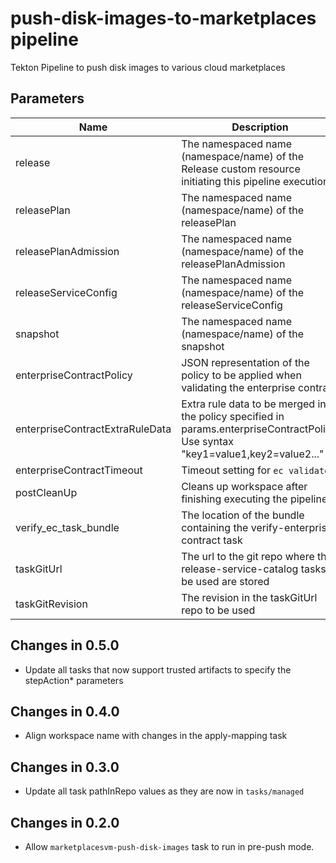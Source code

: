 # push-disk-images-to-marketplaces pipeline

Tekton Pipeline to push disk images to various cloud marketplaces

## Parameters

| Name                            | Description                                                                                            | Optional | Default value                                             |
|---------------------------------|--------------------------------------------------------------------------------------------------------|----------|-----------------------------------------------------------|
| release                         | The namespaced name (namespace/name) of the Release custom resource initiating this pipeline execution | No       | -                                                         |
| releasePlan                     | The namespaced name (namespace/name) of the releasePlan                                                | No       | -                                                         |
| releasePlanAdmission            | The namespaced name (namespace/name) of the releasePlanAdmission                                       | No       | -                                                         |
| releaseServiceConfig            | The namespaced name (namespace/name) of the releaseServiceConfig                                       | No       | -                                                         |
| snapshot                        | The namespaced name (namespace/name) of the snapshot                                                   | No       | -                                                         |
| enterpriseContractPolicy        | JSON representation of the policy to be applied when validating the enterprise contract                | No       | -                                                         |
| enterpriseContractExtraRuleData | Extra rule data to be merged into the policy specified in params.enterpriseContractPolicy. Use syntax "key1=value1,key2=value2..." | Yes      |pipeline_intention=release |
| enterpriseContractTimeout       | Timeout setting for `ec validate`                                                                      | Yes      | 10m0s                                                     |
| postCleanUp                     | Cleans up workspace after finishing executing the pipeline                                             | Yes      | true                                                      |
| verify_ec_task_bundle           | The location of the bundle containing the verify-enterprise-contract task                              | No       | -                                                         |
| taskGitUrl                      | The url to the git repo where the release-service-catalog tasks to be used are stored                  | Yes      | https://github.com/konflux-ci/release-service-catalog.git |
| taskGitRevision                 | The revision in the taskGitUrl repo to be used                                                         | No       | -                                                         |

## Changes in 0.5.0
* Update all tasks that now support trusted artifacts to specify the stepAction* parameters

## Changes in 0.4.0
* Align workspace name with changes in the apply-mapping task

## Changes in 0.3.0
* Update all task pathInRepo values as they are now in `tasks/managed`

## Changes in 0.2.0
* Allow `marketplacesvm-push-disk-images` task to run in pre-push mode.
